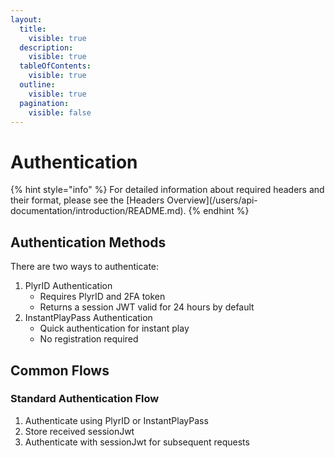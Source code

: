 ```yaml
---
layout:
  title:
    visible: true
  description:
    visible: true
  tableOfContents:
    visible: true
  outline:
    visible: true
  pagination:
    visible: false
---
```


# Authentication

{% hint style="info" %}
For detailed information about required headers and their format, please see the \[Headers Overview]\(/users/api-documentation/introduction/README.md).
{% endhint %}

## Authentication Methods

There are two ways to authenticate:

1. PlyrID Authentication
   * Requires PlyrID and 2FA token
   * Returns a session JWT valid for 24 hours by default
2. InstantPlayPass Authentication
   * Quick authentication for instant play
   * No registration required

## Common Flows

### Standard Authentication Flow

1. Authenticate using PlyrID or InstantPlayPass
2. Store received sessionJwt
3. Authenticate with sessionJwt for subsequent requests
